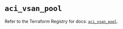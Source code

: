 # `aci_vsan_pool`

Refer to the Terraform Registry for docs: [`aci_vsan_pool`](https://registry.terraform.io/providers/ciscodevnet/aci/2.17.0/docs/resources/vsan_pool).
